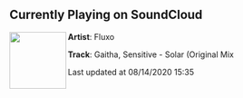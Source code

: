 ## Currently Playing on SoundCloud

[<img align="left" width="100" src="https://i1.sndcdn.com/artworks-IOUNVqV5DRAApefh-YlagmA-t50x50.jpg">](https://soundcloud.com/fluxo-records/gaitha-sensitive-solar?in=fluxo-records/sets/gaitha-sensitive-ancestral-ep)

**Artist**: Fluxo 

**Track**: Gaitha, Sensitive - Solar (Original Mix

Last updated at 08/14/2020 15:35
